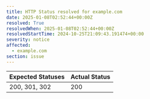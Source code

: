 ```yaml
---
title: HTTP Status resolved for example.com
date: 2025-01-08T02:52:44+00:00Z
resolved: True
resolvedWhen: 2025-01-08T02:52:44+00:00Z
resolvedStartTime: 2024-10-25T21:09:43.191474+00:00
severity: notice
affected:
  - example.com
section: issue
---
```


| Expected Statuses | Actual Status  |
|-------------------|----------------|
| 200, 301, 302 | 200 |
